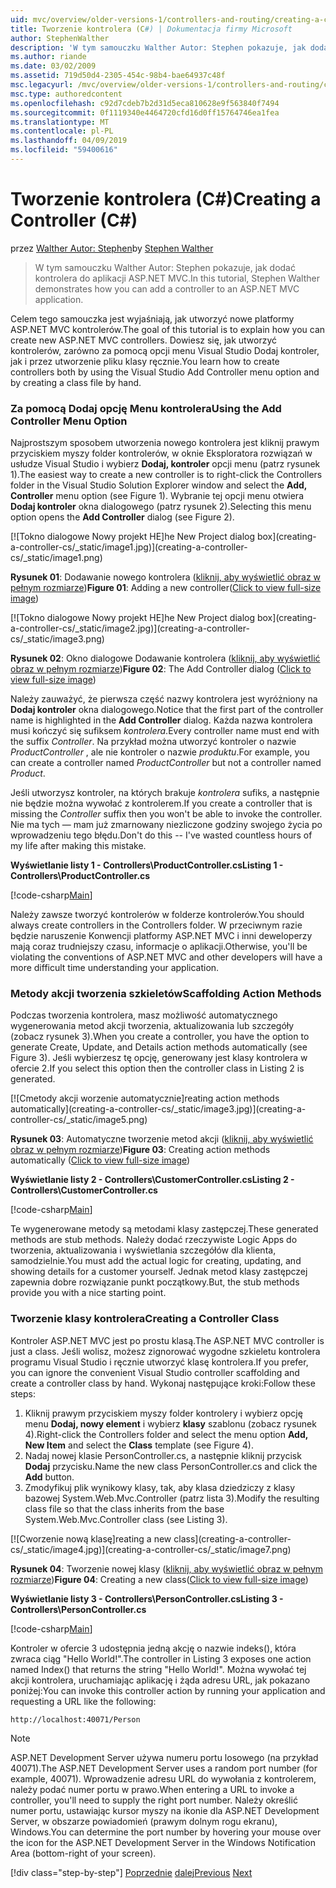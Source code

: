 ```yaml
---
uid: mvc/overview/older-versions-1/controllers-and-routing/creating-a-controller-cs
title: Tworzenie kontrolera (C#) | Dokumentacja firmy Microsoft
author: StephenWalther
description: 'W tym samouczku Walther Autor: Stephen pokazuje, jak dodać kontrolera do aplikacji ASP.NET MVC.'
ms.author: riande
ms.date: 03/02/2009
ms.assetid: 719d50d4-2305-454c-98b4-bae64937c48f
msc.legacyurl: /mvc/overview/older-versions-1/controllers-and-routing/creating-a-controller-cs
msc.type: authoredcontent
ms.openlocfilehash: c92d7cdeb7b2d31d5eca810628e9f563840f7494
ms.sourcegitcommit: 0f1119340e4464720cfd16d0ff15764746ea1fea
ms.translationtype: MT
ms.contentlocale: pl-PL
ms.lasthandoff: 04/09/2019
ms.locfileid: "59400616"
---
```

# <a name="creating-a-controller-c"></a><span data-ttu-id="9205f-103">Tworzenie kontrolera (C#)</span><span class="sxs-lookup"><span data-stu-id="9205f-103">Creating a Controller (C#)</span></span>

<span data-ttu-id="9205f-104">przez [Walther Autor: Stephen](https://github.com/StephenWalther)</span><span class="sxs-lookup"><span data-stu-id="9205f-104">by [Stephen Walther](https://github.com/StephenWalther)</span></span>

> <span data-ttu-id="9205f-105">W tym samouczku Walther Autor: Stephen pokazuje, jak dodać kontrolera do aplikacji ASP.NET MVC.</span><span class="sxs-lookup"><span data-stu-id="9205f-105">In this tutorial, Stephen Walther demonstrates how you can add a controller to an ASP.NET MVC application.</span></span>


<span data-ttu-id="9205f-106">Celem tego samouczka jest wyjaśniają, jak utworzyć nowe platformy ASP.NET MVC kontrolerów.</span><span class="sxs-lookup"><span data-stu-id="9205f-106">The goal of this tutorial is to explain how you can create new ASP.NET MVC controllers.</span></span> <span data-ttu-id="9205f-107">Dowiesz się, jak utworzyć kontrolerów, zarówno za pomocą opcji menu Visual Studio Dodaj kontroler, jak i przez utworzenie pliku klasy ręcznie.</span><span class="sxs-lookup"><span data-stu-id="9205f-107">You learn how to create controllers both by using the Visual Studio Add Controller menu option and by creating a class file by hand.</span></span>

### <a name="using-the-add-controller-menu-option"></a><span data-ttu-id="9205f-108">Za pomocą Dodaj opcję Menu kontrolera</span><span class="sxs-lookup"><span data-stu-id="9205f-108">Using the Add Controller Menu Option</span></span>

<span data-ttu-id="9205f-109">Najprostszym sposobem utworzenia nowego kontrolera jest kliknij prawym przyciskiem myszy folder kontrolerów, w oknie Eksploratora rozwiązań w usłudze Visual Studio i wybierz **Dodaj, kontroler** opcji menu (patrz rysunek 1).</span><span class="sxs-lookup"><span data-stu-id="9205f-109">The easiest way to create a new controller is to right-click the Controllers folder in the Visual Studio Solution Explorer window and select the **Add, Controller** menu option (see Figure 1).</span></span> <span data-ttu-id="9205f-110">Wybranie tej opcji menu otwiera **Dodaj kontroler** okna dialogowego (patrz rysunek 2).</span><span class="sxs-lookup"><span data-stu-id="9205f-110">Selecting this menu option opens the **Add Controller** dialog (see Figure 2).</span></span>


[![T<span data-ttu-id="9205f-111">okno dialogowe Nowy projekt HE]</span><span class="sxs-lookup"><span data-stu-id="9205f-111">he New Project dialog box]</span></span>(creating-a-controller-cs/_static/image1.jpg)](creating-a-controller-cs/_static/image1.png)

<span data-ttu-id="9205f-112">**Rysunek 01**: Dodawanie nowego kontrolera ([kliknij, aby wyświetlić obraz w pełnym rozmiarze](creating-a-controller-cs/_static/image2.png))</span><span class="sxs-lookup"><span data-stu-id="9205f-112">**Figure 01**: Adding a new controller([Click to view full-size image](creating-a-controller-cs/_static/image2.png))</span></span>


[![T<span data-ttu-id="9205f-113">okno dialogowe Nowy projekt HE]</span><span class="sxs-lookup"><span data-stu-id="9205f-113">he New Project dialog box]</span></span>(creating-a-controller-cs/_static/image2.jpg)](creating-a-controller-cs/_static/image3.png)

<span data-ttu-id="9205f-114">**Rysunek 02**: Okno dialogowe Dodawanie kontrolera ([kliknij, aby wyświetlić obraz w pełnym rozmiarze](creating-a-controller-cs/_static/image4.png))</span><span class="sxs-lookup"><span data-stu-id="9205f-114">**Figure 02**: The Add Controller dialog ([Click to view full-size image](creating-a-controller-cs/_static/image4.png))</span></span>


<span data-ttu-id="9205f-115">Należy zauważyć, że pierwsza część nazwy kontrolera jest wyróżniony na **Dodaj kontroler** okna dialogowego.</span><span class="sxs-lookup"><span data-stu-id="9205f-115">Notice that the first part of the controller name is highlighted in the **Add Controller** dialog.</span></span> <span data-ttu-id="9205f-116">Każda nazwa kontrolera musi kończyć się sufiksem *kontrolera*.</span><span class="sxs-lookup"><span data-stu-id="9205f-116">Every controller name must end with the suffix *Controller*.</span></span> <span data-ttu-id="9205f-117">Na przykład można utworzyć kontroler o nazwie *ProductController* , ale nie kontroler o nazwie *produktu*.</span><span class="sxs-lookup"><span data-stu-id="9205f-117">For example, you can create a controller named *ProductController* but not a controller named *Product*.</span></span>


<span data-ttu-id="9205f-118">Jeśli utworzysz kontroler, na których brakuje *kontrolera* sufiks, a następnie nie będzie można wywołać z kontrolerem.</span><span class="sxs-lookup"><span data-stu-id="9205f-118">If you create a controller that is missing the *Controller* suffix then you won't be able to invoke the controller.</span></span> <span data-ttu-id="9205f-119">Nie ma tych — mam już zmarnowany niezliczone godziny swojego życia po wprowadzeniu tego błędu.</span><span class="sxs-lookup"><span data-stu-id="9205f-119">Don't do this -- I've wasted countless hours of my life after making this mistake.</span></span>


**<span data-ttu-id="9205f-120">Wyświetlanie listy 1 - Controllers\ProductController.cs</span><span class="sxs-lookup"><span data-stu-id="9205f-120">Listing 1 - Controllers\ProductController.cs</span></span>**

[!code-csharp[Main](creating-a-controller-cs/samples/sample1.cs)]

<span data-ttu-id="9205f-121">Należy zawsze tworzyć kontrolerów w folderze kontrolerów.</span><span class="sxs-lookup"><span data-stu-id="9205f-121">You should always create controllers in the Controllers folder.</span></span> <span data-ttu-id="9205f-122">W przeciwnym razie będzie naruszenie Konwencji platformy ASP.NET MVC i inni deweloperzy mają coraz trudniejszy czasu, informacje o aplikacji.</span><span class="sxs-lookup"><span data-stu-id="9205f-122">Otherwise, you'll be violating the conventions of ASP.NET MVC and other developers will have a more difficult time understanding your application.</span></span>

### <a name="scaffolding-action-methods"></a><span data-ttu-id="9205f-123">Metody akcji tworzenia szkieletów</span><span class="sxs-lookup"><span data-stu-id="9205f-123">Scaffolding Action Methods</span></span>

<span data-ttu-id="9205f-124">Podczas tworzenia kontrolera, masz możliwość automatycznego wygenerowania metod akcji tworzenia, aktualizowania lub szczegóły (zobacz rysunek 3).</span><span class="sxs-lookup"><span data-stu-id="9205f-124">When you create a controller, you have the option to generate Create, Update, and Details action methods automatically (see Figure 3).</span></span> <span data-ttu-id="9205f-125">Jeśli wybierzesz tę opcję, generowany jest klasy kontrolera w ofercie 2.</span><span class="sxs-lookup"><span data-stu-id="9205f-125">If you select this option then the controller class in Listing 2 is generated.</span></span>


[![C<span data-ttu-id="9205f-126">metody akcji worzenie automatycznie]</span><span class="sxs-lookup"><span data-stu-id="9205f-126">reating action methods automatically]</span></span>(creating-a-controller-cs/_static/image3.jpg)](creating-a-controller-cs/_static/image5.png)

<span data-ttu-id="9205f-127">**Rysunek 03**: Automatyczne tworzenie metod akcji ([kliknij, aby wyświetlić obraz w pełnym rozmiarze](creating-a-controller-cs/_static/image6.png))</span><span class="sxs-lookup"><span data-stu-id="9205f-127">**Figure 03**: Creating action methods automatically ([Click to view full-size image](creating-a-controller-cs/_static/image6.png))</span></span>


**<span data-ttu-id="9205f-128">Wyświetlanie listy 2 - Controllers\CustomerController.cs</span><span class="sxs-lookup"><span data-stu-id="9205f-128">Listing 2 - Controllers\CustomerController.cs</span></span>**

[!code-csharp[Main](creating-a-controller-cs/samples/sample2.cs)]

<span data-ttu-id="9205f-129">Te wygenerowane metody są metodami klasy zastępczej.</span><span class="sxs-lookup"><span data-stu-id="9205f-129">These generated methods are stub methods.</span></span> <span data-ttu-id="9205f-130">Należy dodać rzeczywiste Logic Apps do tworzenia, aktualizowania i wyświetlania szczegółów dla klienta, samodzielnie.</span><span class="sxs-lookup"><span data-stu-id="9205f-130">You must add the actual logic for creating, updating, and showing details for a customer yourself.</span></span> <span data-ttu-id="9205f-131">Jednak metod klasy zastępczej zapewnia dobre rozwiązanie punkt początkowy.</span><span class="sxs-lookup"><span data-stu-id="9205f-131">But, the stub methods provide you with a nice starting point.</span></span>

### <a name="creating-a-controller-class"></a><span data-ttu-id="9205f-132">Tworzenie klasy kontrolera</span><span class="sxs-lookup"><span data-stu-id="9205f-132">Creating a Controller Class</span></span>

<span data-ttu-id="9205f-133">Kontroler ASP.NET MVC jest po prostu klasą.</span><span class="sxs-lookup"><span data-stu-id="9205f-133">The ASP.NET MVC controller is just a class.</span></span> <span data-ttu-id="9205f-134">Jeśli wolisz, możesz zignorować wygodne szkieletu kontrolera programu Visual Studio i ręcznie utworzyć klasę kontrolera.</span><span class="sxs-lookup"><span data-stu-id="9205f-134">If you prefer, you can ignore the convenient Visual Studio controller scaffolding and create a controller class by hand.</span></span> <span data-ttu-id="9205f-135">Wykonaj następujące kroki:</span><span class="sxs-lookup"><span data-stu-id="9205f-135">Follow these steps:</span></span>

1. <span data-ttu-id="9205f-136">Kliknij prawym przyciskiem myszy folder kontrolery i wybierz opcję menu **Dodaj, nowy element** i wybierz **klasy** szablonu (zobacz rysunek 4).</span><span class="sxs-lookup"><span data-stu-id="9205f-136">Right-click the Controllers folder and select the menu option **Add, New Item** and select the **Class** template (see Figure 4).</span></span>
2. <span data-ttu-id="9205f-137">Nadaj nowej klasie PersonController.cs, a następnie kliknij przycisk **Dodaj** przycisku.</span><span class="sxs-lookup"><span data-stu-id="9205f-137">Name the new class PersonController.cs and click the **Add** button.</span></span>
3. <span data-ttu-id="9205f-138">Zmodyfikuj plik wynikowy klasy, tak, aby klasa dziedziczy z klasy bazowej System.Web.Mvc.Controller (patrz lista 3).</span><span class="sxs-lookup"><span data-stu-id="9205f-138">Modify the resulting class file so that the class inherits from the base System.Web.Mvc.Controller class (see Listing 3).</span></span>


[![C<span data-ttu-id="9205f-139">worzenie nową klasę]</span><span class="sxs-lookup"><span data-stu-id="9205f-139">reating a new class]</span></span>(creating-a-controller-cs/_static/image4.jpg)](creating-a-controller-cs/_static/image7.png)

<span data-ttu-id="9205f-140">**Rysunek 04**: Tworzenie nowej klasy ([kliknij, aby wyświetlić obraz w pełnym rozmiarze](creating-a-controller-cs/_static/image8.png))</span><span class="sxs-lookup"><span data-stu-id="9205f-140">**Figure 04**: Creating a new class([Click to view full-size image](creating-a-controller-cs/_static/image8.png))</span></span>


**<span data-ttu-id="9205f-141">Wyświetlanie listy 3 - Controllers\PersonController.cs</span><span class="sxs-lookup"><span data-stu-id="9205f-141">Listing 3 - Controllers\PersonController.cs</span></span>**

[!code-csharp[Main](creating-a-controller-cs/samples/sample3.cs)]

<span data-ttu-id="9205f-142">Kontroler w ofercie 3 udostępnia jedną akcję o nazwie indeks(), która zwraca ciąg "Hello World!".</span><span class="sxs-lookup"><span data-stu-id="9205f-142">The controller in Listing 3 exposes one action named Index() that returns the string "Hello World!".</span></span> <span data-ttu-id="9205f-143">Można wywołać tej akcji kontrolera, uruchamiając aplikację i żąda adresu URL, jak pokazano poniżej:</span><span class="sxs-lookup"><span data-stu-id="9205f-143">You can invoke this controller action by running your application and requesting a URL like the following:</span></span>

`http://localhost:40071/Person`

> [!NOTE]
> 
> <span data-ttu-id="9205f-144">ASP.NET Development Server używa numeru portu losowego (na przykład 40071).</span><span class="sxs-lookup"><span data-stu-id="9205f-144">The ASP.NET Development Server uses a random port number (for example, 40071).</span></span> <span data-ttu-id="9205f-145">Wprowadzenie adresu URL do wywołania z kontrolerem, należy podać numer portu w prawo.</span><span class="sxs-lookup"><span data-stu-id="9205f-145">When entering a URL to invoke a controller, you'll need to supply the right port number.</span></span> <span data-ttu-id="9205f-146">Należy określić numer portu, ustawiając kursor myszy na ikonie dla ASP.NET Development Server, w obszarze powiadomień (prawym dolnym rogu ekranu), Windows.</span><span class="sxs-lookup"><span data-stu-id="9205f-146">You can determine the port number by hovering your mouse over the icon for the ASP.NET Development Server in the Windows Notification Area (bottom-right of your screen).</span></span>
> 
> [!div class="step-by-step"]
> <span data-ttu-id="9205f-147">[Poprzednie](adding-dynamic-content-to-a-cached-page-cs.md)
> [dalej](creating-an-action-cs.md)</span><span class="sxs-lookup"><span data-stu-id="9205f-147">[Previous](adding-dynamic-content-to-a-cached-page-cs.md)
[Next](creating-an-action-cs.md)</span></span>
